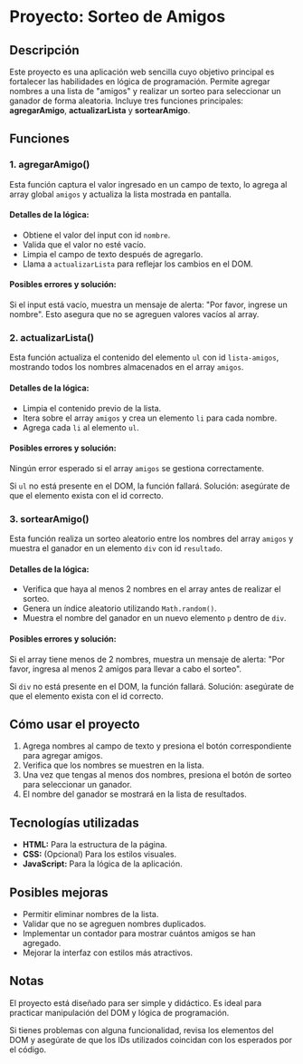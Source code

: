  <h1>Proyecto: Sorteo de Amigos</h1>
    <h2>Descripción</h2>
    <p>Este proyecto es una aplicación web sencilla cuyo objetivo principal es fortalecer las habilidades en lógica de programación. Permite agregar nombres a una lista de "amigos" y realizar un sorteo para seleccionar un ganador de forma aleatoria. Incluye tres funciones principales: <strong>agregarAmigo</strong>, <strong>actualizarLista</strong> y <strong>sortearAmigo</strong>.</p>
    <h2>Funciones</h2>
    <h3>1. agregarAmigo()</h3>
    <p>Esta función captura el valor ingresado en un campo de texto, lo agrega al array global <code>amigos</code> y actualiza la lista mostrada en pantalla.</p>
    <h4>Detalles de la lógica:</h4>
    <ul>
        <li>Obtiene el valor del input con id <code>nombre</code>.</li>
        <li>Valida que el valor no esté vacío.</li>
        <li>Limpia el campo de texto después de agregarlo.</li>
        <li>Llama a <code>actualizarLista</code> para reflejar los cambios en el DOM.</li>
    </ul>
    <h4>Posibles errores y solución:</h4>
    <p>Si el input está vacío, muestra un mensaje de alerta: "Por favor, ingrese un nombre". Esto asegura que no se agreguen valores vacíos al array.</p>
    <h3>2. actualizarLista()</h3>
    <p>Esta función actualiza el contenido del elemento <code>ul</code> con id <code>lista-amigos</code>, mostrando todos los nombres almacenados en el array <code>amigos</code>.</p>
    <h4>Detalles de la lógica:</h4>
    <ul>
        <li>Limpia el contenido previo de la lista.</li>
        <li>Itera sobre el array <code>amigos</code> y crea un elemento <code>li</code> para cada nombre.</li>
        <li>Agrega cada <code>li</code> al elemento <code>ul</code>.</li>
    </ul>
    <h4>Posibles errores y solución:</h4>
    <p>Ningún error esperado si el array <code>amigos</code> se gestiona correctamente.</p>
    <p>Si <code>ul</code> no está presente en el DOM, la función fallará. Solución: asegúrate de que el elemento exista con el id correcto.</p>
    <h3>3. sortearAmigo()</h3>
    <p>Esta función realiza un sorteo aleatorio entre los nombres del array <code>amigos</code> y muestra el ganador en un elemento <code>div</code> con id <code>resultado</code>.</p>
    <h4>Detalles de la lógica:</h4>
    <ul>
        <li>Verifica que haya al menos 2 nombres en el array antes de realizar el sorteo.</li>
        <li>Genera un índice aleatorio utilizando <code>Math.random()</code>.</li>
        <li>Muestra el nombre del ganador en un nuevo elemento <code>p</code> dentro de <code>div</code>.</li>
    </ul>
    <h4>Posibles errores y solución:</h4>
    <p>Si el array tiene menos de 2 nombres, muestra un mensaje de alerta: "Por favor, ingresa al menos 2 amigos para llevar a cabo el sorteo".</p>
    <p>Si <code>div</code> no está presente en el DOM, la función fallará. Solución: asegúrate de que el elemento exista con el id correcto.</p>
    <h2>Cómo usar el proyecto</h2>
    <ol>
        <li>Agrega nombres al campo de texto y presiona el botón correspondiente para agregar amigos.</li>
        <li>Verifica que los nombres se muestren en la lista.</li>
        <li>Una vez que tengas al menos dos nombres, presiona el botón de sorteo para seleccionar un ganador.</li>
        <li>El nombre del ganador se mostrará en la lista de resultados.</li>
    </ol>
    <h2>Tecnologías utilizadas</h2>
    <ul>
        <li><strong>HTML:</strong> Para la estructura de la página.</li>
        <li><strong>CSS:</strong> (Opcional) Para los estilos visuales.</li>
        <li><strong>JavaScript:</strong> Para la lógica de la aplicación.</li>
    </ul>
    <h2>Posibles mejoras</h2>
    <ul>
        <li>Permitir eliminar nombres de la lista.</li>
        <li>Validar que no se agreguen nombres duplicados.</li>
        <li>Implementar un contador para mostrar cuántos amigos se han agregado.</li>
        <li>Mejorar la interfaz con estilos más atractivos.</li>
    </ul>
    <h2>Notas</h2>
    <p>El proyecto está diseñado para ser simple y didáctico. Es ideal para practicar manipulación del DOM y lógica de programación.</p>
    <p>Si tienes problemas con alguna funcionalidad, revisa los elementos del DOM y asegúrate de que los IDs utilizados coincidan con los esperados por el código.</p>
